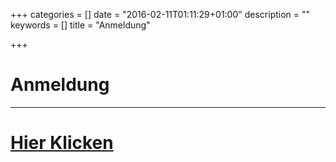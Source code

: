 +++
categories = []
date = "2016-02-11T01:11:29+01:00"
description = ""
keywords = []
title = "Anmeldung"

+++
# Anmeldung
---

# <a href="https://anmeldung.zapf.in">Hier Klicken</a>
